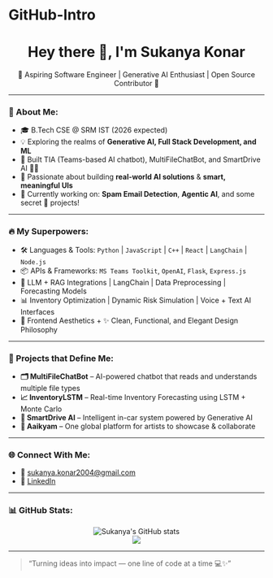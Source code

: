 # GitHub-Intro
<h1 align="center">Hey there 👋, I'm Sukanya Konar</h1>

<p align="center">
🌟 Aspiring Software Engineer | Generative AI Enthusiast | Open Source Contributor 🌟  
</p>

---

### 💫 About Me:
- 🎓 B.Tech CSE @ SRM IST (2026 expected)
- 💡 Exploring the realms of **Generative AI, Full Stack Development, and ML**
- 🧠 Built TIA (Teams-based AI chatbot), MultiFileChatBot, and SmartDrive AI 🚗🧠
- 🧪 Passionate about building **real-world AI solutions** & **smart, meaningful UIs**
- 🌱 Currently working on: **Spam Email Detection**, **Agentic AI**, and some secret 🚀 projects!

---

### 🔥 My Superpowers:
- 🛠️ Languages & Tools: `Python` | `JavaScript` | `C++` | `React` | `LangChain` | `Node.js`
- 📦 APIs & Frameworks: `MS Teams Toolkit`, `OpenAI`, `Flask`, `Express.js`
- 🧠 LLM + RAG Integrations | LangChain | Data Preprocessing | Forecasting Models
- 📊 Inventory Optimization | Dynamic Risk Simulation | Voice + Text AI Interfaces
- 🎨 Frontend Aesthetics + ✨ Clean, Functional, and Elegant Design Philosophy

---

### 🚀 Projects that Define Me:
- **🗂️ MultiFileChatBot** – AI-powered chatbot that reads and understands multiple file types  
- **📈 InventoryLSTM** – Real-time Inventory Forecasting using LSTM + Monte Carlo  
- **🧠 SmartDrive AI** – Intelligent in-car system powered by Generative AI   
- **🎵 Aaikyam** – One global platform for artists to showcase & collaborate  

---

### 🌐 Connect With Me:
- 📧 [sukanya.konar2004@gmail.com](mailto:sukanya.konar2004@gmail.com)
- 💼 [LinkedIn](https://www.linkedin.com/in/sukanya-konar/)
  

---

### 📊 GitHub Stats:
<p align="center">
  <img src="https://github-readme-stats.vercel.app/api?username=sukanya-konar&show_icons=true&theme=radical" alt="Sukanya's GitHub stats"/>
  <br/>
  <img src="https://github-readme-streak-stats.herokuapp.com/?user=sukanya-konar&theme=radical"/>
</p>

---

> “Turning ideas into impact — one line of code at a time 💻✨”
